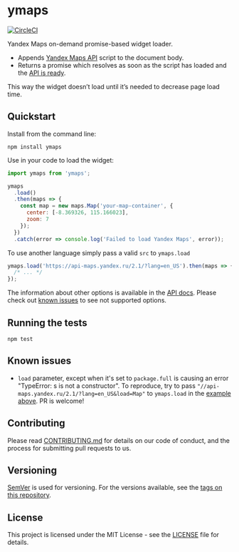 # ymaps

[![CircleCI](https://circleci.com/gh/sergeysolovev/ymaps.svg?style=shield)](https://circleci.com/gh/sergeysolovev/ymaps)

Yandex Maps on-demand promise-based widget loader.

- Appends [Yandex Maps API](https://tech.yandex.com/maps/jsapi/) script to the
  document body.
- Returns a promise which resolves as soon as the script has loaded and the
  [API is ready](https://tech.yandex.com/maps/doc/jsapi/2.1/dg/concepts/load-docpage/#api-ready).

This way the widget doesn’t load until it’s needed to decrease page load time.

## Quickstart

Install from the command line:

```shell
npm install ymaps
```

Use in your code to load the widget:

```javascript
import ymaps from 'ymaps';

ymaps
  .load()
  .then(maps => {
    const map = new maps.Map('your-map-container', {
      center: [-8.369326, 115.166023],
      zoom: 7
    });
  })
  .catch(error => console.log('Failed to load Yandex Maps', error));
```

To use another language simply pass a valid `src` to `ymaps.load`

```javascript
ymaps.load('https://api-maps.yandex.ru/2.1/?lang=en_US').then(maps => {
  /* ... */
});
```

The information about other options is available in the
[API docs](https://tech.yandex.com/maps/doc/jsapi/2.1/dg/concepts/load-docpage/).
Please check out [known issues](#known-issues) to see not supported options.

## Running the tests

```shell
npm test
```

## Known issues

- `load` parameter, except when it's set to `package.full` is causing an error
  "TypeError: s is not a constructor". To reproduce, try to pass
  `"//api-maps.yandex.ru/2.1/?lang=en_US&load=Map"` to `ymaps.load` in the
  [example above](#usage). PR is welcome!

## Contributing

Please read [CONTRIBUTING.md](CONTRIBUTING.md) for details on our code of
conduct, and the process for submitting pull requests to us.

## Versioning

[SemVer](http://semver.org/) is used for versioning. For the versions available,
see the [tags on this repository](https://github.com/sergeysolovev/ymaps/tags).

## License

This project is licensed under the MIT License - see the [LICENSE](LICENSE) file
for details.
